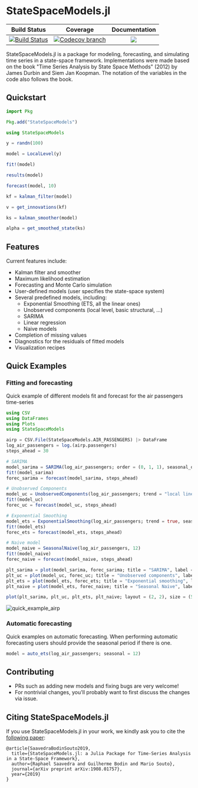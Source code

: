 [build-img]: https://github.com/LAMPSPUC/StateSpaceModels.jl/workflows/CI/badge.svg?branch=master
[build-url]: https://github.com/LAMPSPUC/StateSpaceModels.jl/actions?query=workflow%3ACI

[codecov-img]: https://codecov.io/gh/LAMPSPUC/StateSpaceModels.jl/coverage.svg?branch=master
[codecov-url]: https://codecov.io/gh/LAMPSPUC/StateSpaceModels.jl?branch=master

# StateSpaceModels.jl

| **Build Status** | **Coverage** | **Documentation** |
|:-----------------:|:-----------------:|:-----------------:|
| [![Build Status][build-img]][build-url] | [![Codecov branch][codecov-img]][codecov-url] |[![](https://img.shields.io/badge/docs-latest-blue.svg)](https://lampspuc.github.io/StateSpaceModels.jl/latest/)

StateSpaceModels.jl is a package for modeling, forecasting, and simulating time series in a state-space framework. Implementations were made based on the book "Time Series Analysis by State Space Methods" (2012) by James Durbin and Siem Jan Koopman. The notation of the variables in the code also follows the book.

## Quickstart
```julia
import Pkg

Pkg.add("StateSpaceModels")

using StateSpaceModels

y = randn(100)

model = LocalLevel(y)

fit!(model)

results(model)

forecast(model, 10)

kf = kalman_filter(model)

v = get_innovations(kf)

ks = kalman_smoother(model)

alpha = get_smoothed_state(ks)
```

## Features

Current features include:
* Kalman filter and smoother
* Maximum likelihood estimation
* Forecasting and Monte Carlo simulation
* User-defined models (user specifies the state-space system)
* Several predefined models, including:
  * Exponential Smoothing (ETS, all the linear ones)
  * Unobserved components (local level, basic structural, ...)
  * SARIMA
  * Linear regression
  * Naive models
* Completion of missing values
* Diagnostics for the residuals of fitted models
* Visualization recipes

## Quick Examples

### Fitting and forecasting
Quick example of different models fit and forecast for the air passengers time-series

```julia
using CSV
using DataFrames
using Plots
using StateSpaceModels

airp = CSV.File(StateSpaceModels.AIR_PASSENGERS) |> DataFrame
log_air_passengers = log.(airp.passengers)
steps_ahead = 30

# SARIMA
model_sarima = SARIMA(log_air_passengers; order = (0, 1, 1), seasonal_order = (0, 1, 1, 12))
fit!(model_sarima)
forec_sarima = forecast(model_sarima, steps_ahead)

# Unobserved Components
model_uc = UnobservedComponents(log_air_passengers; trend = "local linear trend", seasonal = "stochastic 12")
fit!(model_uc)
forec_uc = forecast(model_uc, steps_ahead)

# Exponential Smoothing
model_ets = ExponentialSmoothing(log_air_passengers; trend = true, seasonal = 12)
fit!(model_ets)
forec_ets = forecast(model_ets, steps_ahead)

# Naive model
model_naive = SeasonalNaive(log_air_passengers, 12)
fit!(model_naive)
forec_naive = forecast(model_naive, steps_ahead)

plt_sarima = plot(model_sarima, forec_sarima; title = "SARIMA", label = "");
plt_uc = plot(model_uc, forec_uc; title = "Unobserved components", label = "");
plt_ets = plot(model_ets, forec_ets; title = "Exponential smoothing", label = "");
plt_naive = plot(model_ets, forec_naive; title = "Seasonal Naive", label = "");

plot(plt_sarima, plt_uc, plt_ets, plt_naive; layout = (2, 2), size = (500, 500))
```
![quick_example_airp](./docs/assets/quick_example_airp.png)

### Automatic forecasting
Quick examples on automatic forecasting. When performing automatic forecasting 
users should provide the seasonal period if there is one.
```julia
model = auto_ets(log_air_passengers; seasonal = 12)
```

## Contributing

* PRs such as adding new models and fixing bugs are very welcome!
* For nontrivial changes, you'll probably want to first discuss the changes via issue.

## Citing StateSpaceModels.jl

If you use StateSpaceModels.jl in your work, we kindly ask you to cite the [following paper](https://arxiv.org/abs/1908.01757):

    @article{SaavedraBodinSouto2019,
      title={StateSpaceModels.jl: a Julia Package for Time-Series Analysis in a State-Space Framework},
      author={Raphael Saavedra and Guilherme Bodin and Mario Souto},
      journal={arXiv preprint arXiv:1908.01757},
      year={2019}
    }
